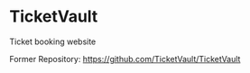 # TicketVault
Ticket booking website

Former Repository: https://github.com/TicketVault/TicketVault
